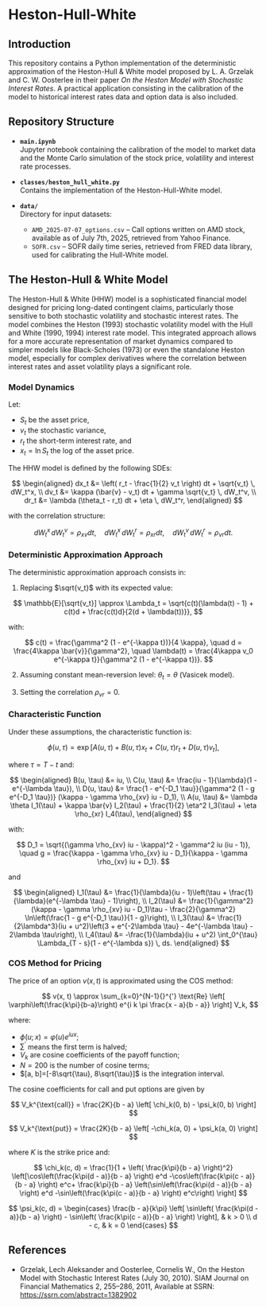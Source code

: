 # Heston-Hull-White

## Introduction
This repository contains a Python implementation of the deterministic approximation of the Heston-Hull & White model proposed by L. A. Grzelak and C. W. Oosterlee in their paper *On the Heston Model with Stochastic Interest Rates*. 
A practical application consisting in the calibration of the model to historical interest rates data and option data is also included. 

## Repository Structure
- **`main.ipynb`**  
  Jupyter notebook containing the calibration of the model to market data and the Monte Carlo simulation of the stock price, volatility and interest rate processes.

- **`classes/heston_hull_white.py`**  
  Contains the implementation of the Heston-Hull-White model.

- **`data/`**  
  Directory for input datasets:
  - `AMD_2025-07-07_options.csv` – Call options written on AMD stock, available as of July 7th, 2025, retrieved from Yahoo Finance.
  - `SOFR.csv` – SOFR daily time series, retrieved from FRED data library, used for calibrating the Hull-White model.

## The Heston-Hull & White Model
The Heston-Hull & White (HHW) model is a sophisticated financial model designed for pricing long-dated contingent claims, particularly those sensitive to both stochastic volatility and stochastic interest rates.
The model combines the Heston (1993) stochastic volatility model with the Hull and White (1990, 1994) interest rate model. This integrated approach allows for a more accurate representation of market dynamics
compared to simpler models like Black-Scholes (1973) or even the standalone Heston model, especially for complex derivatives where the correlation between interest rates and asset volatility plays a significant role.

### Model Dynamics

Let:

- $S_t$ be the asset price,
- $v_t$ the stochastic variance,
- $r_t$ the short-term interest rate, and
- $x_t = \ln S_t$ the log of the asset price.

The HHW model is defined by the following SDEs:

$$
\begin{aligned}
dx_t &= \left( r_t - \frac{1}{2} v_t \right) dt + \sqrt{v_t} \, dW_t^x, \\
dv_t &= \kappa (\bar{v} - v_t) dt + \gamma \sqrt{v_t} \, dW_t^v, \\
dr_t &= \lambda (\theta_t - r_t) dt + \eta \, dW_t^r,
\end{aligned}
$$

with the correlation structure:

$$
dW_t^x \, dW_t^v = \rho_{xv} dt, \quad
dW_t^x \, dW_t^r = \rho_{xr} dt, \quad
dW_t^v \, dW_t^r = \rho_{vr} dt.
$$

### Deterministic Approximation Approach
The deterministic approximation approach consists in:

1. Replacing $\sqrt{v_t}$ with its expected value:

$$
\mathbb{E}[\sqrt{v_t}] \approx \Lambda_t = \sqrt{c(t)(\lambda(t) - 1) + c(t)d + \frac{c(t)d}{2(d + \lambda(t))}},
$$

with:

$$
c(t) = \frac{\gamma^2 (1 - e^{-\kappa t})}{4 \kappa}, \quad
d = \frac{4\kappa \bar{v}}{\gamma^2}, \quad
\lambda(t) = \frac{4\kappa v_0 e^{-\kappa t}}{\gamma^2 (1 - e^{-\kappa t})}.
$$

2. Assuming constant mean-reversion level: $\theta_t = \theta$ (Vasicek model).

3. Setting the correlation $\rho_{vr} = 0$.

### Characteristic Function

Under these assumptions, the characteristic function is:

$$
\phi(u, \tau) = \exp\left[A(u, \tau) + B(u, \tau) x_t + C(u, \tau) r_t + D(u, \tau) v_t\right],
$$

where $\tau = T - t$ and:

$$
\begin{aligned}
B(u, \tau) &= iu, \\
C(u, \tau) &= \frac{iu - 1}{\lambda}(1 - e^{-\lambda \tau}), \\
D(u, \tau) &= \frac{1 - e^{-D_1 \tau}}{\gamma^2 (1 - g e^{-D_1 \tau})} (\kappa - \gamma \rho_{xv} iu - D_1), \\
A(u, \tau) &= \lambda \theta I_1(\tau) + \kappa \bar{v} I_2(\tau) + \frac{1}{2} \eta^2 I_3(\tau) + \eta \rho_{xr} I_4(\tau),
\end{aligned}
$$

with:

$$
D_1 = \sqrt{(\gamma \rho_{xv} iu - \kappa)^2 - \gamma^2 iu (iu - 1)}, \quad
g = \frac{\kappa - \gamma \rho_{xv} iu - D_1}{\kappa - \gamma \rho_{xv} iu + D_1}.
$$

and

$$
\begin{aligned}
I_1(\tau) &= \frac{1}{\lambda}(iu - 1)\left(\tau + \frac{1}{\lambda}(e^{-\lambda \tau} - 1)\right), \\
I_2(\tau) &= \frac{1}{\gamma^2}(\kappa - \gamma \rho_{xv} iu - D_1)\tau - \frac{2}{\gamma^2} \ln\left(\frac{1 - g e^{-D_1 \tau}}{1 - g}\right), \\
I_3(\tau) &= \frac{1}{2\lambda^3}(iu + u^2)\left(3 + e^{-2\lambda \tau} - 4e^{-\lambda \tau} - 2\lambda \tau\right), \\
I_4(\tau) &= -\frac{1}{\lambda}(iu + u^2) \int_0^{\tau} \Lambda_{T - s}(1 - e^{-\lambda s}) \, ds.
\end{aligned}
$$

### COS Method for Pricing

The price of an option $v(x, t)$ is approximated using the COS method:

$$
v(x, t) \approx \sum_{k=0}^{N-1}{}^{'} \text{Re} \left[ \varphi\left(\frac{k\pi}{b-a}\right) e^{i k \pi \frac{x - a}{b - a}} \right] V_k,
$$

where:

- $\phi(u; x) = \varphi(u) e^{iux}$;
- $\sum^{'}$ means the first term is halved;
- $V_k$ are cosine coefficients of the payoff function;
- $N = 200$ is the number of cosine terms;
- $[a, b]=[-8\sqrt{\tau}, 8\sqrt{\tau}]$ is the integration interval.

The cosine coefficients for call and put options are given by

$$
V_k^{\text{call}} = \frac{2K}{b - a} \left[ \chi_k(0, b) - \psi_k(0, b) \right]
$$

$$
V_k^{\text{put}} = \frac{2K}{b - a} \left[ -\chi_k(a, 0) + \psi_k(a, 0) \right]
$$

where $K$ is the strike price and:

$$
\chi_k(c, d) = \frac{1}{1 + \left( \frac{k\pi}{b - a} \right)^2} \left[\cos\left(\frac{k\pi(d - a)}{b - a} \right) e^d -\cos\left(\frac{k\pi(c - a)}{b - a} \right) e^c+ \frac{k\pi}{b - a} \left(\sin\left(\frac{k\pi(d - a)}{b - a} \right) e^d -\sin\left(\frac{k\pi(c - a)}{b - a} \right) e^c\right) \right]
$$

$$
\psi_k(c, d) =
\begin{cases}
\frac{b - a}{k\pi} \left[ \sin\left( \frac{k\pi(d - a)}{b - a} \right) - \sin\left( \frac{k\pi(c - a)}{b - a} \right) \right], & k > 0 \\
d - c, & k = 0
\end{cases}
$$

## References
- Grzelak, Lech Aleksander and Oosterlee, Cornelis W., On the Heston Model with Stochastic Interest Rates (July 30, 2010). SIAM Journal on Financial Mathematics 2, 255–286, 2011, Available at SSRN: https://ssrn.com/abstract=1382902
